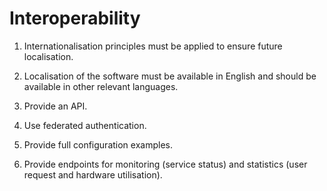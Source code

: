 # Interoperability

1. Internationalisation principles must be applied to ensure future localisation.

1. Localisation of the software must be available in English and should be available in other relevant languages.

1. Provide an API.

1. Use federated authentication.

1. Provide full configuration examples.

1. Provide endpoints for monitoring (service status) and statistics (user request and hardware utilisation).
